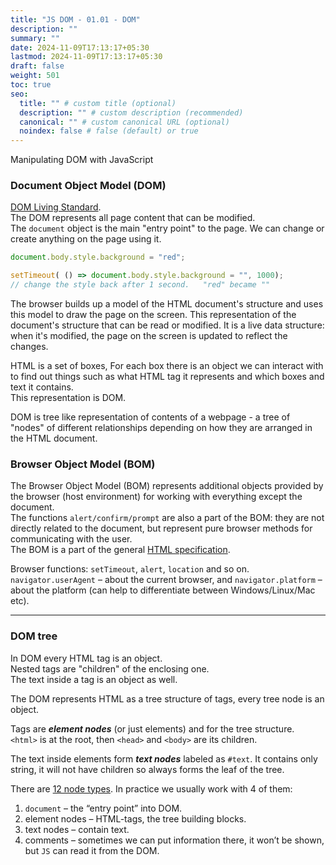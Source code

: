 ```yaml
---
title: "JS DOM - 01.01 - DOM"
description: ""
summary: ""
date: 2024-11-09T17:13:17+05:30
lastmod: 2024-11-09T17:13:17+05:30
draft: false
weight: 501
toc: true
seo:
  title: "" # custom title (optional)
  description: "" # custom description (recommended)
  canonical: "" # custom canonical URL (optional)
  noindex: false # false (default) or true
---
```




Manipulating DOM with JavaScript
### Document Object Model (DOM)

[DOM Living Standard](https://dom.spec.whatwg.org/).    
The DOM represents all page content that can be modified.    
The `document` object is the main "entry point" to the page. We can change or create anything on the page using it.
```js
document.body.style.background = "red";

setTimeout( () => document.body.style.background = "", 1000);
// change the style back after 1 second.   "red" became ""
```

The browser builds up a model of the HTML document's structure and uses this model to draw the page on the screen. This representation of the document's structure that can be read or modified.  It is a live data structure: when it's modified, the page on the screen is updated to reflect the changes.

HTML is a set of boxes, For each box there is an object we can interact with to find out things such as what HTML tag it represents and which boxes and text it contains.    
This representation is DOM.     

DOM is tree like representation of contents of a webpage - a tree of "nodes" of different relationships depending on how they are arranged in the HTML document.

### Browser Object Model (BOM)

The Browser Object Model (BOM) represents additional objects provided by the browser (host environment) for working with everything except the document.     
The functions `alert/confirm/prompt` are also a part of the BOM: they are not directly related to the document, but represent pure browser methods for communicating with the user.     
The BOM is a part of the general [HTML specification](https://html.spec.whatwg.org/).     

Browser functions: `setTimeout`, `alert`, `location` and so on.    
`navigator.userAgent` – about the current browser, and `navigator.platform` – about the platform (can help to differentiate between Windows/Linux/Mac etc).


________________________________________

### DOM tree

In DOM every HTML tag is an object.    
Nested tags are "children" of the enclosing one.    
The text inside a tag is an object as well.    

The DOM represents HTML as a tree structure of tags, every tree node is an object.

Tags are ***element nodes*** (or just elements) and for the tree structure.    
`<html>` is at the root, then `<head>` and `<body>` are its children.

The text inside elements form ***text nodes*** labeled as `#text`. It contains only string, it will not have children so always forms the leaf of the tree.

There are [12 node types](https://dom.spec.whatwg.org/#node). In practice we usually work with 4 of them:
1. `document` – the “entry point” into DOM.
2. element nodes – HTML-tags, the tree building blocks.
3. text nodes – contain text.
4. comments – sometimes we can put information there, it won’t be shown, but `JS` can read it from the DOM.



